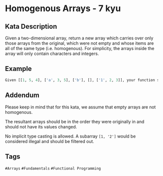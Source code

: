 # Homogenous Arrays - 7 kyu

## Kata Description

Given a two-dimensional array, return a new array which carries over only those arrays from the original, which were not empty and whose items are all of the same type (i.e. homogenous). For simplicity, the arrays inside the array will only contain characters and integers.

## Example

```python
Given [[1, 5, 4], ['a', 3, 5], ['b'], [], ['1', 2, 3]], your function should return [[1, 5, 4], ['b']].
```

## Addendum

Please keep in mind that for this kata, we assume that empty arrays are not homogenous.

The resultant arrays should be in the order they were originally in and should not have its values changed.

No implicit type casting is allowed. A subarray `[1, '2']` would be considered illegal and should be filtered out.

## Tags

`#Arrays` `#Fundamentals` `#Functional Programming`